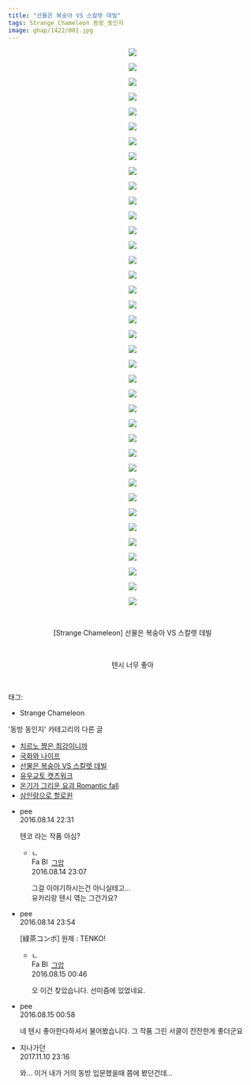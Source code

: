 ```yaml
---
title: "선물은 복숭아 VS 스칼렛 데빌"
tags: Strange_Chameleon 동방_동인지
image: ghap/1422/001.jpg
---
```

<div class="article">
<p style="text-align: center; clear: none; float: none;"><img src="{{ site.nasurl }}/ghap/1422/001.jpg"/></p>
<p style="text-align: center; clear: none; float: none;"><img src="{{ site.nasurl }}/ghap/1422/002.jpg"/></p>
<p style="text-align: center; clear: none; float: none;"><img src="{{ site.nasurl }}/ghap/1422/003.jpg"/></p>
<p style="text-align: center; clear: none; float: none;"><img src="{{ site.nasurl }}/ghap/1422/004.jpg"/></p>
<p style="text-align: center; clear: none; float: none;"><img src="{{ site.nasurl }}/ghap/1422/005.jpg"/></p>
<p style="text-align: center; clear: none; float: none;"><img src="{{ site.nasurl }}/ghap/1422/006.jpg"/></p>
<p style="text-align: center; clear: none; float: none;"><img src="{{ site.nasurl }}/ghap/1422/007.jpg"/></p>
<p style="text-align: center; clear: none; float: none;"><img src="{{ site.nasurl }}/ghap/1422/008.jpg"/></p>
<p style="text-align: center; clear: none; float: none;"><img src="{{ site.nasurl }}/ghap/1422/009.jpg"/></p>
<p style="text-align: center; clear: none; float: none;"><img src="{{ site.nasurl }}/ghap/1422/010.jpg"/></p>
<p style="text-align: center; clear: none; float: none;"><img src="{{ site.nasurl }}/ghap/1422/011.jpg"/></p>
<p style="text-align: center; clear: none; float: none;"><img src="{{ site.nasurl }}/ghap/1422/012.jpg"/></p>
<p style="text-align: center; clear: none; float: none;"><img src="{{ site.nasurl }}/ghap/1422/013.jpg"/></p>
<p style="text-align: center; clear: none; float: none;"><img src="{{ site.nasurl }}/ghap/1422/014.jpg"/></p>
<p style="text-align: center; clear: none; float: none;"><img src="{{ site.nasurl }}/ghap/1422/015.jpg"/></p>
<p style="text-align: center; clear: none; float: none;"><img src="{{ site.nasurl }}/ghap/1422/016.jpg"/></p>
<p style="text-align: center; clear: none; float: none;"><img src="{{ site.nasurl }}/ghap/1422/017.jpg"/></p>
<p style="text-align: center; clear: none; float: none;"><img src="{{ site.nasurl }}/ghap/1422/018.jpg"/></p>
<p style="text-align: center; clear: none; float: none;"><img src="{{ site.nasurl }}/ghap/1422/019.jpg"/></p>
<p style="text-align: center; clear: none; float: none;"><img src="{{ site.nasurl }}/ghap/1422/020.jpg"/></p>
<p style="text-align: center; clear: none; float: none;"><img src="{{ site.nasurl }}/ghap/1422/021.jpg"/></p>
<p style="text-align: center; clear: none; float: none;"><img src="{{ site.nasurl }}/ghap/1422/022.jpg"/></p>
<p style="text-align: center; clear: none; float: none;"><img src="{{ site.nasurl }}/ghap/1422/023.jpg"/></p>
<p style="text-align: center; clear: none; float: none;"><img src="{{ site.nasurl }}/ghap/1422/024.jpg"/></p>
<p style="text-align: center; clear: none; float: none;"><img src="{{ site.nasurl }}/ghap/1422/025.jpg"/></p>
<p style="text-align: center; clear: none; float: none;"><img src="{{ site.nasurl }}/ghap/1422/026.jpg"/></p>
<p style="text-align: center; clear: none; float: none;"><img src="{{ site.nasurl }}/ghap/1422/027.jpg"/></p>
<p style="text-align: center; clear: none; float: none;"><img src="{{ site.nasurl }}/ghap/1422/028.jpg"/></p>
<p style="text-align: center; clear: none; float: none;"><img src="{{ site.nasurl }}/ghap/1422/029.jpg"/></p>
<p style="text-align: center; clear: none; float: none;"><img src="{{ site.nasurl }}/ghap/1422/030.jpg"/></p>
<p style="text-align: center; clear: none; float: none;"><img src="{{ site.nasurl }}/ghap/1422/031.jpg"/></p>
<p style="text-align: center; clear: none; float: none;"><img src="{{ site.nasurl }}/ghap/1422/032.jpg"/></p>
<p style="text-align: center; clear: none; float: none;"><img src="{{ site.nasurl }}/ghap/1422/033.jpg"/></p>
<p style="text-align: center; clear: none; float: none;"><img src="{{ site.nasurl }}/ghap/1422/034.jpg"/></p>
<p style="text-align: center; clear: none; float: none;"><img src="{{ site.nasurl }}/ghap/1422/035.jpg"/></p>
<p style="text-align: center; clear: none; float: none;"><img src="{{ site.nasurl }}/ghap/1422/036.jpg"/></p>
<p style="text-align: center; clear: none; float: none;"><img src="{{ site.nasurl }}/ghap/1422/037.jpg"/></p>
<p style="text-align: center; clear: none; float: none;"><img src="{{ site.nasurl }}/ghap/1422/038.jpg"/></p>
<p style="text-align: center; clear: none; float: none;"><br/></p>
<p style="text-align: center; clear: none; float: none;">[Strange Chameleon] 선물은 복숭아 VS 스칼렛 데빌</p>
<p style="text-align: center; clear: none; float: none;"><br/></p>
<p style="text-align: center; clear: none; float: none;">텐시 너무 좋아</p>
<p><br/></p>
</div><div class="tagTrail">
<p>태그: </p>
<ul>
<li>Strange Chameleon</li>
</ul>
</div><div class="another">
<p>'동방 동인지' 카테고리의 다른 글</p>
<ul>
<li><a href="/2016-08-08-ghap_1424">치르노 쨩은 최강이니까</a></li>
<li><a href="/2016-08-08-ghap_1423">국화와 나이프</a></li>
<li><a href="/2016-08-08-ghap_1422">선물은 복숭아 VS 스칼렛 데빌</a></li>
<li><a href="/2016-08-08-ghap_1421">유우교토 캣츠워크</a></li>
<li><a href="/2016-08-08-ghap_1420">온기가 그리운 요괴 Romantic fall</a></li>
<li><a href="/2016-08-08-ghap_1419">삼인랑으로 할로윈</a></li>
</ul>
</div><div class="cb_module cb_fluid">
<div class="cb_wrt cb_profile">
<div class="comment">
<ul>
<li class="cb_thumb_off" id="comment14781665">
<div class="cb_comment_area">
<div class="cb_info_area">
<div class="cb_section">
<span class="cb_nick_name">pee</span>
</div>
<div class="cb_section">
<span class="cb_date">2016.08.14 22:31 </span>
</div>
</div>
<div class="cb_dsc_comment">
<p class="cb_dsc">
											텐코 라는 작품 아심?
										</p>
</div>
<ul>
<li class="cb_thumb_off" id="comment14781696">
<span class="cb_bu_subnode">ㄴ</span>
<div class="cb_comment_area">
<div class="cb_info_area">
<div class="cb_section">
<span class="cb_nick_name"><img alt="Favicon of https://ghaptouhou.tistory.com" height="16" onerror="this.onerror=null;this.parentNode.removeChild(this)" src="https://ghaptouhou.tistory.com/favicon.ico" width="16"/> <img alt="BlogIcon" height="16" onerror="this.parentNode.removeChild(this)" src="https://ghaptouhou.tistory.com/index.gif" width="16"/> <a href="https://ghaptouhou.tistory.com" onclick="return openLinkInNewWindow(this)"> 그압</a><span class="tistoryProfileLayerTrigger" onclick='TistoryProfile.show(event, this, {"title":"\uc800\uae30 \uc774\uac70 \ub098\uc911\uc5d0 \uc218\uc815 \uac00\ub2a5\ud558\ub098\uc694","url":"https:\/\/ghap.tistory.com","nickname":"\uadf8\uc555","items":[]}); return false;'></span></span>
</div>
<div class="cb_section">
<span class="cb_date">2016.08.14 23:07 </span>
</div>
</div>
<div class="cb_dsc_comment">
<p class="cb_dsc">
																그걸 이야기하시는건 아니실테고...<br/>
유카리랑 텐시 엮는 그건가요?
															</p>
</div>
</div>
</li>
</ul>
</div></li>
<li class="cb_thumb_off" id="comment14781721">
<div class="cb_comment_area">
<div class="cb_info_area">
<div class="cb_section">
<span class="cb_nick_name">pee</span>
</div>
<div class="cb_section">
<span class="cb_date">2016.08.14 23:54 </span>
</div>
</div>
<div class="cb_dsc_comment">
<p class="cb_dsc">
											 [緑茶コンボ] 원제 : TENKO! 
										</p>
</div>
<ul>
<li class="cb_thumb_off" id="comment14781765">
<span class="cb_bu_subnode">ㄴ</span>
<div class="cb_comment_area">
<div class="cb_info_area">
<div class="cb_section">
<span class="cb_nick_name"><img alt="Favicon of https://ghaptouhou.tistory.com" height="16" onerror="this.onerror=null;this.parentNode.removeChild(this)" src="https://ghaptouhou.tistory.com/favicon.ico" width="16"/> <img alt="BlogIcon" height="16" onerror="this.parentNode.removeChild(this)" src="https://ghaptouhou.tistory.com/index.gif" width="16"/> <a href="https://ghaptouhou.tistory.com" onclick="return openLinkInNewWindow(this)"> 그압</a><span class="tistoryProfileLayerTrigger" onclick='TistoryProfile.show(event, this, {"title":"\uc800\uae30 \uc774\uac70 \ub098\uc911\uc5d0 \uc218\uc815 \uac00\ub2a5\ud558\ub098\uc694","url":"https:\/\/ghap.tistory.com","nickname":"\uadf8\uc555","items":[]}); return false;'></span></span>
</div>
<div class="cb_section">
<span class="cb_date">2016.08.15 00:46 </span>
</div>
</div>
<div class="cb_dsc_comment">
<p class="cb_dsc">
																오 이건 찾았습니다. 선미즘에 있었네요.
															</p>
</div>
</div>
</li>
</ul>
</div></li>
<li class="cb_thumb_off" id="comment14781769">
<div class="cb_comment_area">
<div class="cb_info_area">
<div class="cb_section">
<span class="cb_nick_name">pee</span>
</div>
<div class="cb_section">
<span class="cb_date">2016.08.15 00:58 </span>
</div>
</div>
<div class="cb_dsc_comment">
<p class="cb_dsc">
											네 텐시 좋아한다하셔서 물어봤습니다.  그 작품 그린 서클이 잔잔한게 좋더군요
										</p>
</div>
</div></li>
<li class="cb_thumb_off" id="comment15126909">
<div class="cb_comment_area">
<div class="cb_info_area">
<div class="cb_section">
<span class="cb_nick_name">지나가던</span>
</div>
<div class="cb_section">
<span class="cb_date">2017.11.10 23:16 </span>
</div>
</div>
<div class="cb_dsc_comment">
<p class="cb_dsc">
											와... 이거 내가 거의 동방 입문했을때 쯤에 봤던건데...
										</p>
</div>
</div></li>
</ul>
</div>
</div><!-- commentList close -->
</div>
<br/>
<p id="refer"></p>
<br/>
